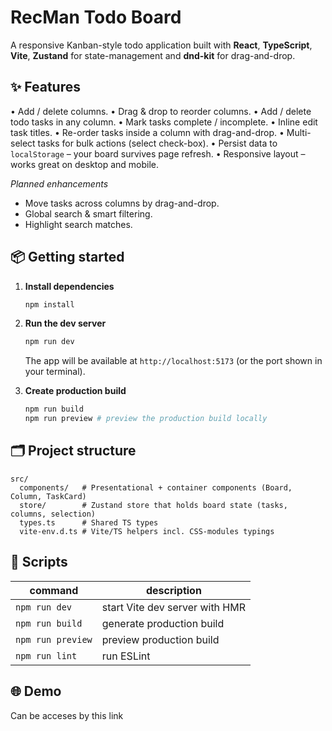# RecMan Todo Board

A responsive Kanban-style todo application built with **React**, **TypeScript**, **Vite**, **Zustand** for state-management and **dnd-kit** for drag-and-drop.

## ✨ Features

• Add / delete columns.
• Drag & drop to reorder columns.
• Add / delete todo tasks in any column.
• Mark tasks complete / incomplete.
• Inline edit task titles.
• Re-order tasks inside a column with drag-and-drop.
• Multi-select tasks for bulk actions (select check-box).
• Persist data to `localStorage` – your board survives page refresh.
• Responsive layout – works great on desktop and mobile.

_Planned enhancements_

- Move tasks across columns by drag-and-drop.
- Global search & smart filtering.
- Highlight search matches.

## 📦 Getting started

1. **Install dependencies**

   ```bash
   npm install
   ```

2. **Run the dev server**

   ```bash
   npm run dev
   ```

   The app will be available at `http://localhost:5173` (or the port shown in your terminal).

3. **Create production build**

   ```bash
   npm run build
   npm run preview # preview the production build locally
   ```

## 🗂 Project structure

```
src/
  components/   # Presentational + container components (Board, Column, TaskCard)
  store/        # Zustand store that holds board state (tasks, columns, selection)
  types.ts      # Shared TS types
  vite-env.d.ts # Vite/TS helpers incl. CSS-modules typings
```

## 📝 Scripts

| command           | description                    |
| ----------------- | ------------------------------ |
| `npm run dev`     | start Vite dev server with HMR |
| `npm run build`   | generate production build      |
| `npm run preview` | preview production build       |
| `npm run lint`    | run ESLint                     |

## 🌐 Demo

Can be acceses by this link

